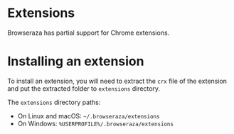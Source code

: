 # Extensions

Browseraza has partial support for Chrome extensions.

# Installing an extension

To install an extension, you will need to extract the `crx` file of the extension and put the extracted folder to `extensions` directory.

The `extensions` directory paths:
- On Linux and macOS: `~/.browseraza/extensions`
- On Windows: `%USERPROFILE%/.browseraza/extensions`
